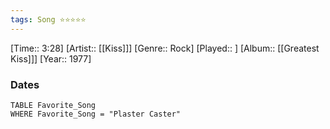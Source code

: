 ```yaml
---
tags: Song ⭐⭐⭐⭐⭐ 
---
```

[Time:: 3:28]
[Artist:: [[Kiss]]]
[Genre:: Rock]
[Played:: ]
[Album:: [[Greatest Kiss]]]
[Year:: 1977]
### Dates
````dataview
TABLE Favorite_Song
WHERE Favorite_Song = "Plaster Caster"
````